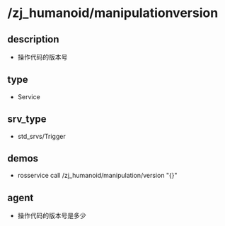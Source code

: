 # /zj_humanoid/manipulationversion

## description
- 操作代码的版本号

## type
- Service

## srv_type
- std_srvs/Trigger

## demos
- rosservice call /zj_humanoid/manipulation/version "{}"

## agent
- 操作代码的版本号是多少

